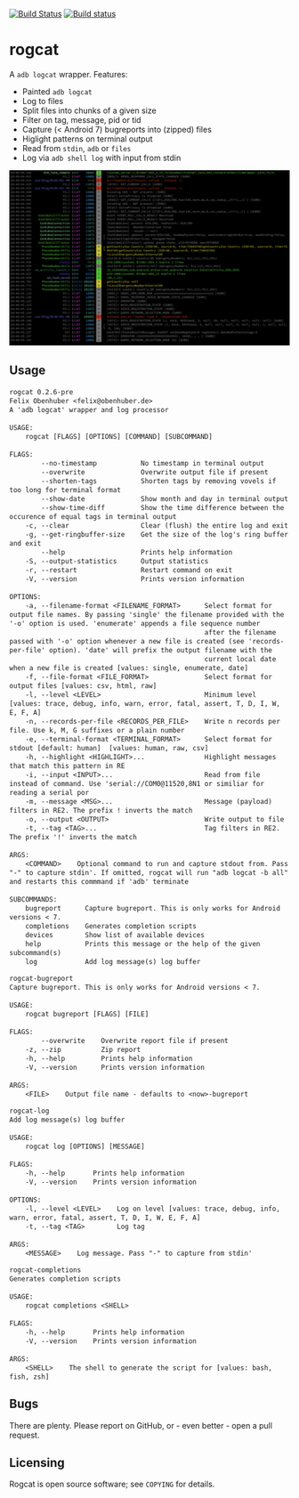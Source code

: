 [![Build Status](https://travis-ci.org/flxo/rogcat.svg)](https://travis-ci.org/flxo/rogcat)
[![Build status](https://ci.appveyor.com/api/projects/status/ng8npy7ym6l8lsy0?svg=true)](https://ci.appveyor.com/project/flxo/rogcat)
# rogcat


A `adb logcat` wrapper. Features:

* Painted `adb logcat`
* Log to files
* Split files into chunks of a given size
* Filter on tag, message, pid or tid
* Capture (< Android 7) bugreports into (zipped) files
* Higlight patterns on terminal output
* Read from `stdin`, `adb` or `files`
* Log via `adb shell log` with input from stdin

![Screenshot](/screenshot.png)

## Usage

```
rogcat 0.2.6-pre
Felix Obenhuber <felix@obenhuber.de>
A 'adb logcat' wrapper and log processor

USAGE:
    rogcat [FLAGS] [OPTIONS] [COMMAND] [SUBCOMMAND]

FLAGS:
        --no-timestamp           No timestamp in terminal output
        --overwrite              Overwrite output file if present
        --shorten-tags           Shorten tags by removing vovels if too long for terminal format
        --show-date              Show month and day in terminal output
        --show-time-diff         Show the time difference between the occurence of equal tags in terminal output
    -c, --clear                  Clear (flush) the entire log and exit
    -g, --get-ringbuffer-size    Get the size of the log's ring buffer and exit
        --help                   Prints help information
    -S, --output-statistics      Output statistics
    -r, --restart                Restart command on exit
    -V, --version                Prints version information

OPTIONS:
    -a, --filename-format <FILENAME_FORMAT>      Select format for output file names. By passing 'single' the filename provided with the '-o' option is used. 'enumerate' appends a file sequence number
                                                 after the filename passed with '-o' option whenever a new file is created (see 'records-per-file' option). 'date' will prefix the output filename with the
                                                 current local date when a new file is created [values: single, enumerate, date]
    -f, --file-format <FILE_FORMAT>              Select format for output files [values: csv, html, raw]
    -l, --level <LEVEL>                          Minimum level [values: trace, debug, info, warn, error, fatal, assert, T, D, I, W, E, F, A]
    -n, --records-per-file <RECORDS_PER_FILE>    Write n records per file. Use k, M, G suffixes or a plain number
    -e, --terminal-format <TERMINAL_FORMAT>      Select format for stdout [default: human]  [values: human, raw, csv]
    -h, --highlight <HIGHLIGHT>...               Highlight messages that match this pattern in RE
    -i, --input <INPUT>...                       Read from file instead of command. Use 'serial://COM0@11520,8N1 or similiar for reading a serial por
    -m, --message <MSG>...                       Message (payload) filters in RE2. The prefix ! inverts the match
    -o, --output <OUTPUT>                        Write output to file
    -t, --tag <TAG>...                           Tag filters in RE2. The prefix '!' inverts the match

ARGS:
    <COMMAND>    Optional command to run and capture stdout from. Pass "-" to capture stdin'. If omitted, rogcat will run "adb logcat -b all" and restarts this commmand if 'adb' terminate

SUBCOMMANDS:
    bugreport      Capture bugreport. This is only works for Android versions < 7.
    completions    Generates completion scripts
    devices        Show list of available devices
    help           Prints this message or the help of the given subcommand(s)
    log            Add log message(s) log buffer
```

```
rogcat-bugreport 
Capture bugreport. This is only works for Android versions < 7.

USAGE:
    rogcat bugreport [FLAGS] [FILE]

FLAGS:
        --overwrite    Overwrite report file if present
    -z, --zip          Zip report
    -h, --help         Prints help information
    -V, --version      Prints version information

ARGS:
    <FILE>    Output file name - defaults to <now>-bugreport
```

```
rogcat-log 
Add log message(s) log buffer

USAGE:
    rogcat log [OPTIONS] [MESSAGE]

FLAGS:
    -h, --help       Prints help information
    -V, --version    Prints version information

OPTIONS:
    -l, --level <LEVEL>    Log on level [values: trace, debug, info, warn, error, fatal, assert, T, D, I, W, E, F, A]
    -t, --tag <TAG>        Log tag

ARGS:
    <MESSAGE>    Log message. Pass "-" to capture from stdin'
```

```
rogcat-completions 
Generates completion scripts

USAGE:
    rogcat completions <SHELL>

FLAGS:
    -h, --help       Prints help information
    -V, --version    Prints version information

ARGS:
    <SHELL>    The shell to generate the script for [values: bash, fish, zsh]
```

## Bugs

There are plenty. Please report on GitHub, or - even better - open a pull request.

## Licensing

Rogcat is open source software; see ``COPYING`` for details.
